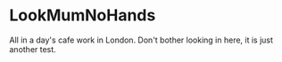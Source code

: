 LookMumNoHands
==============

All in a day's cafe work in London. Don't bother looking in here, it is just another test.